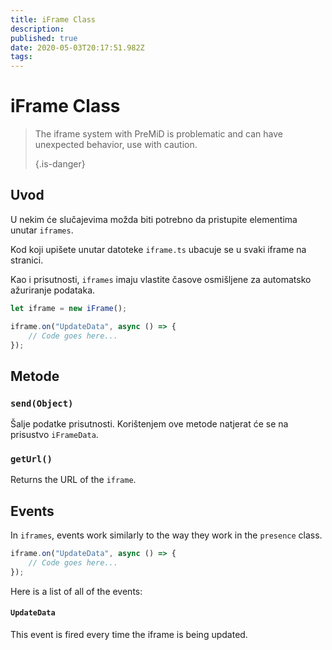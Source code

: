 ```yaml
---
title: iFrame Class
description:
published: true
date: 2020-05-03T20:17:51.982Z
tags:
---
```


# iFrame Class
> The iframe system with PreMiD is problematic and can have unexpected behavior, use with caution. 
> 
> {.is-danger}

## Uvod

U nekim će slučajevima možda biti potrebno da pristupite elementima unutar `iframes`.

Kod koji upišete unutar datoteke `iframe.ts` ubacuje se u svaki iframe na stranici.

Kao i prisutnosti, `iframes` imaju vlastite časove osmišljene za automatsko ažuriranje podataka.

```typescript
let iframe = new iFrame();

iframe.on("UpdateData", async () => {
    // Code goes here...
});
```

## Metode

### `send(Object)`
Šalje podatke prisutnosti. Korištenjem ove metode natjerat će se na prisustvo `iFrameData`.

### `getUrl()`
Returns the URL of the `iframe`.

## Events
In `iframes`, events work similarly to the way they work in the `presence` class.

```typescript
iframe.on("UpdateData", async () => {
    // Code goes here...
});
```

Here is a list of all of the events:

#### `UpdateData`

This event is fired every time the iframe is being updated.